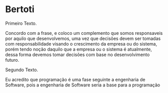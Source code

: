 # Bertoti

Primeiro Texto.

Concordo com a frase, e coloco um complemento que somos responsaveis por aquilo que desenvolvemos, uma vez que decisões devem ser tomadas com responsabilidade
visando o crescimento da empresa ou do sistema, porém tendo noção daquilo que a empresa ou o sistema é atualmente, dessa forma devemos tomar decisões
com base no desenvolvimento futuro.

Segundo Texto.

Eu acredito que programação é uma fase seguinte a engenharia de Software, pois a engenharia de Software seria a base para a programação
